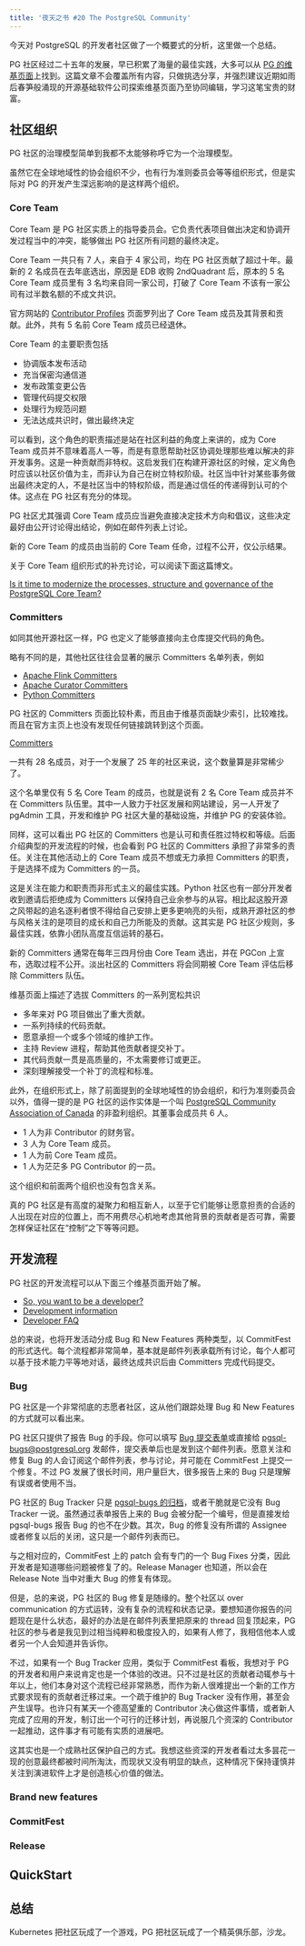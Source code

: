 ```yaml
---
title: '夜天之书 #20 The PostgreSQL Community'
---
```


今天对 PostgreSQL 的开发者社区做了一个概要式的分析，这里做一个总结。

PG 社区经过二十五年的发展，早已积累了海量的最佳实践，大多可以从 [PG 的维基页面](https://wiki.postgresql.org/wiki/Development_information)上找到。这篇文章不会覆盖所有内容，只做挑选分享，并强烈建议近期如雨后春笋般涌现的开源基础软件公司探索维基页面乃至协同编辑，学习这笔宝贵的财富。

## 社区组织

PG 社区的治理模型简单到我都不太能够称呼它为一个治理模型。

虽然它在全球地域性的协会组织不少，也有行为准则委员会等等组织形式，但是实际对 PG 的开发产生深远影响的是这样两个组织。

### Core Team

Core Team 是 PG 社区实质上的指导委员会。它负责代表项目做出决定和协调开发过程当中的冲突，能够做出 PG 社区所有问题的最终决定。

Core Team 一共只有 7 人，来自于 4 家公司，均在 PG 社区贡献了超过十年。最新的 2 名成员在去年底选出，原因是 EDB 收购 2ndQuadrant 后，原本的 5 名 Core Team 成员里有 3 名均来自同一家公司，打破了 Core Team 不该有一家公司有过半数名额的不成文共识。

官方网站的 [Contributor Profiles](https://www.postgresql.org/community/contributors) 页面罗列出了 Core Team 成员及其背景和贡献。此外，共有 5 名前 Core Team 成员已经退休。

Core Team 的主要职责包括

* 协调版本发布活动
* 充当保密沟通信道
* 发布政策变更公告
* 管理代码提交权限
* 处理行为规范问题
* 无法达成共识时，做出最终决定

可以看到，这个角色的职责描述是站在社区利益的角度上来讲的，成为 Core Team 成员并不意味着高人一等，而是有意愿帮助社区协调处理那些难以解决的非开发事务。这是一种贡献而非特权。这启发我们在构建开源社区的时候，定义角色时应该以社区价值为主，而非认为自己在树立特权阶级。社区当中针对某些事务做出最终决定的人，不是社区当中的特权阶级，而是通过信任的传递得到认可的个体。这点在 PG 社区有充分的体现。

PG 社区尤其强调 Core Team 成员应当避免直接决定技术方向和倡议，这些决定最好由公开讨论得出结论，例如在邮件列表上讨论。

新的 Core Team 的成员由当前的 Core Team 任命，过程不公开，仅公示结果。

关于 Core Team 组织形式的补充讨论，可以阅读下面这篇博文。

[Is it time to modernize the processes, structure and governance of the PostgreSQL Core Team?](https://postgresql.fund/blog/is-it-time-to-modernize-postgresql-core/)

### Committers

如同其他开源社区一样，PG 也定义了能够直接向主仓库提交代码的角色。

略有不同的是，其他社区往往会显著的展示 Committers 名单列表，例如

* [Apache Flink Committers](https://flink.apache.org/community.html#people)
* [Apache Curator Committers](https://curator.apache.org/team.html)
* [Python Committers](https://devguide.python.org/developers/)

PG 社区的 Committers 页面比较朴素，而且由于维基页面缺少索引，比较难找。而且在官方主页上也没有发现任何链接跳转到这个页面。

[Committers](https://wiki.postgresql.org/wiki/Committers)

一共有 28 名成员，对于一个发展了 25 年的社区来说，这个数量算是非常稀少了。

这个名单里仅有 5 名 Core Team 的成员，也就是说有 2 名 Core Team 成员并不在 Committers 队伍里。其中一人致力于社区发展和网站建设，另一人开发了 pgAdmin 工具，开发和维护 PG 社区大量的基础设施，并维护 PG 的安装体验。

同样，这可以看出 PG 社区的 Committers 也是认可和责任胜过特权和等级。后面介绍典型的开发流程的时候，也会看到 PG 社区的 Committers 承担了非常多的责任。关注在其他活动上的 Core Team 成员不想或无力承担 Committers 的职责，于是选择不成为 Committers 的一员。

这是关注在能力和职责而非形式主义的最佳实践。Python 社区也有一部分开发者收到邀请后拒绝成为 Committers 以保持自己业余参与的从容。相比起这股开源之风带起的追名逐利者恨不得给自己安排上更多更响亮的头衔，成熟开源社区的参与风格关注的是项目的成长和自己力所能及的贡献。这其实是 PG 社区少规则，多最佳实践，依靠小团队高度互信运转的基石。

新的 Committers 通常在每年三四月份由 Core Team 选出，并在 PGCon 上宣布，选取过程不公开。淡出社区的 Committers 将会同期被 Core Team 评估后移除 Committers 队伍。

维基页面上描述了选拔 Committers 的一系列宽松共识

* 多年来对 PG 项目做出了重大贡献。
* 一系列持续的代码贡献。
* 愿意承担一个或多个领域的维护工作。
* 主持 Review 进程，帮助其他贡献者提交补丁。
* 其代码贡献一贯是高质量的，不太需要修订或更正。
* 深刻理解接受一个补丁的流程和标准。

此外，在组织形式上，除了前面提到的全球地域性的协会组织，和行为准则委员会以外，值得一提的是 PG 社区的运作实体是一个叫 [PostgreSQL Community Association of Canada](https://www.postgres.ca/) 的非盈利组织。其董事会成员共 6 人。

* 1 人为非 Contributor 的财务官。
* 3 人为 Core Team 成员。
* 1 人为前 Core Team 成员。
* 1 人为茫茫多 PG Contributor 的一员。

这个组织和前面两个组织也没有包含关系。

真的 PG 社区是有高度的凝聚力和相互新人，以至于它们能够让愿意担责的合适的人出现在对应的位置上，而不用费尽心机地考虑其他背景的贡献者是否可靠，需要怎样保证社区在“控制”之下等等问题。

## 开发流程

PG 社区的开发流程可以从下面三个维基页面开始了解。

* [So, you want to be a developer?](https://wiki.postgresql.org/wiki/So,_you_want_to_be_a_developer%3F)
* [Development information](https://wiki.postgresql.org/wiki/Development_information)
* [Developer FAQ](https://wiki.postgresql.org/wiki/Developer_FAQ)

总的来说，也将开发活动分成 Bug 和 New Features 两种类型，以 CommitFest 的形式迭代。每个流程都非常简单，基本就是邮件列表承载所有讨论，每个人都可以基于技术能力平等地对话，最终达成共识后由 Committers 完成代码提交。

### Bug

PG 社区是一个非常彻底的志愿者社区，这从他们跟踪处理 Bug 和 New Features 的方式就可以看出来。

PG 社区只提供了报告 Bug 的手段。你可以填写 [Bug 提交表单](http://www.postgresql.org/support/submitbug/)或直接给 pgsql-bugs@postgresql.org 发邮件，提交表单后也是发到这个邮件列表。愿意关注和修复 Bug 的人会订阅这个邮件列表，参与讨论，并可能在 CommitFest 上提交一个修复。不过 PG 发展了很长时间，用户量巨大，很多报告上来的 Bug 只是理解有误或者使用不当。

PG 社区的 Bug Tracker 只是 [pgsql-bugs 的归档](https://www.postgresql.org/list/pgsql-bugs/)，或者干脆就是它没有 Bug Tracker 一说。虽然通过表单报告上来的 Bug 会被分配一个编号，但是直接发给 pgsql-bugs 报告 Bug 的也不在少数。其次，Bug 的修复没有所谓的 Assignee 或者修复以后的关闭，这只是一个邮件列表而已。

与之相对应的，CommitFest 上的 patch 会有专门的一个 Bug Fixes 分类，因此开发者是知道哪些问题被修复了的。Release Manager 也知道，所以会在 Release Note 当中对重大 Bug 的修复有体现。

但是，总的来说，PG 社区的 Bug 修复是随缘的。整个社区以 over communication 的方式运转，没有复杂的流程和状态记录。要想知道你报告的问题现在是什么状态，最好的办法是在邮件列表里把原来的 thread 回复顶起来，PG 社区的参与者是我见到过相当纯粹和极度投入的，如果有人修了，我相信他本人或者另一个人会知道并告诉你。

不过，如果有一个 Bug Tracker 应用，类似于 CommitFest 看板，我想对于 PG 的开发者和用户来说肯定也是一个体验的改进。只不过是社区的贡献者动辄参与十年以上，他们本身对这个流程已经非常熟悉，而作为新人很难提出一个新的工作方式要求现有的贡献者迁移过来。一个疏于维护的 Bug Tracker 没有作用，甚至会产生误导。也许只有某天一个德高望重的 Contributor 决心做这件事情，或者新人完成了应用的开发，制订出一个可行的迁移计划，再说服几个资深的 Contributor 一起推动，这件事才有可能有实质的进展吧。

这其实也是一个成熟社区保护自己的方式。我想这些资深的开发者看过太多昙花一现的创意最终都被时间所淘汰，而现状又没有明显的缺点，这种情况下保持谨慎并关注到演进软件上才是创造核心价值的做法。

### Brand new features



### CommitFest

### Release

## QuickStart

## 总结




Kubernetes 把社区玩成了一个游戏，PG 把社区玩成了一个精英俱乐部，沙龙。
